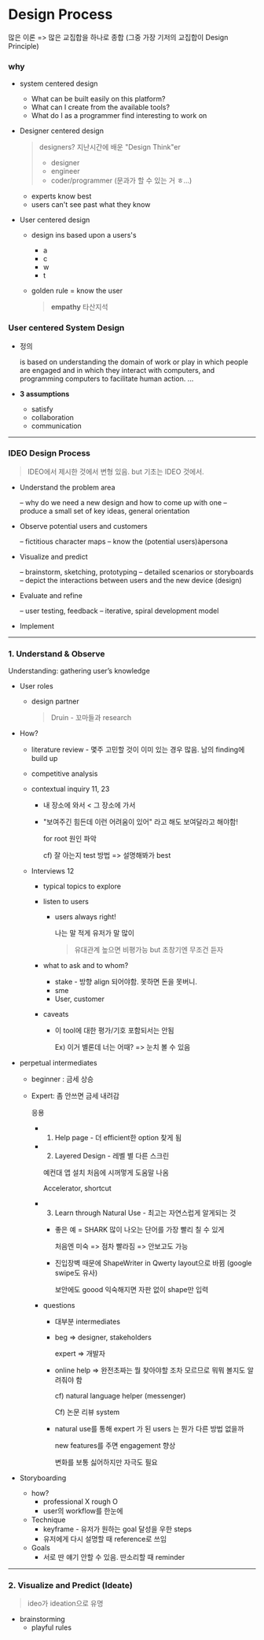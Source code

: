# Design Process

많은 이론 => 많은 교집합을 하나로 종합 (그중 가장 기저의 교집합이 Design Principle)

### why

- system centered design

  - What can be built easily on this platform? 
  - What can I create from the available tools? 
  - What do I as a programmer find interesting to work on

- Designer centered design

  > designers? 지난시간에 배운 "Design Think"er
  >
  > - designer
  > - engineer
  > - coder/programmer (문과가 할 수 있는 거 ㅎ...)

  - experts know best
  - users can't see past what they know

- User centered design

  - design ins based upon a users's

    - a
    - c
    - w
    - t

  - golden rule = know the user

    > **empathy** 타산지석



### User centered System Design

- 정의

  is based on understanding the domain of work or play in which people are engaged and in which they interact with computers, and programming computers to facilitate human action. ...

- **3 assumptions**

  - satisfy
  - collaboration
  - communication



---

### IDEO Design Process

> IDEO에서 제시한 것에서 변형 있음. but 기초는 IDEO 것에서.

- Understand the problem area 

  – why do we need a new design and how to come up with one – produce a small set of key ideas, general orientation 

- Observe potential users and customers 

  – fictitious character maps – know the (potential users)àpersona 

- Visualize and predict 

  – brainstorm, sketching, prototyping – detailed scenarios or storyboards – depict the interactions between users and the new device (design) 

- Evaluate and refine 

  – user testing, feedback – iterative, spiral development model 

- Implement

---



### 1. Understand & Observe

Understanding: gathering user’s knowledge

- User roles

  - design partner

    > Druin - 꼬마들과 research

- How?

  - literature review - 몇주 고민할 것이 이미 있는 경우 많음. 남의 finding에 build up

  - competitive analysis

  - contextual inquiry 11, 23

    - 내 장소에 와서 < 그 장소에 가서

    - "보여주긴 힘든데 이런 어려움이 있어" 라고 해도 보여달라고 해야함!

      for root 원인 파악

      cf) 잘 아는지 test 방법 => 설명해봐가 best

  - Interviews 12

    - typical topics to explore

    - listen to users

      - users always right!

        나는 말 적게 유저가 말 많이

        > 유대관계 높으면 비평가능 but 초창기엔 무조건 듣자

    - what to ask and to whom?

      - stake - 방향 align 되어야함. 못하면 돈을 못버니.
      - sme
      - User, customer

    - caveats

      - 이 tool에 대한 평가/기호 포함되서는 안됨

        Ex) 이거 별론데 너는 어때? => 눈치 볼 수 있음

- perpetual intermediates

  - beginner : 금세 상승

  - Expert: 좀 안쓰면 금세 내려감

    응용

    - 1) Help page - 더 efficient한 option 찾게 됨

    - 2) Layered Design - 레벨 별 다른 스크린

      예컨대 앱 설치 처음에 시꺼멓게 도움말 나옴

      Accelerator, shortcut

    - 3) Learn through Natural Use - 최고는 자연스럽게 알게되는 것

      - 좋은 예 = SHARK 많이 나오는 단어를 가장 빨리 칠 수 있게

        처음엔 미숙 => 점차 빨라짐 => 안보고도 가능

      - 진입장벽 때문에 ShapeWriter in Qwerty layout으로 바뀜 (google swipe도 유사)

        보안에도 goood 익숙해지면 자판 없이 shape만 입력

    - questions

      - 대부분 intermediates

      - beg => designer, stakeholders

        expert => 개발자

      - online help => 완전초짜는 뭘 찾아야할 조차 모르므로 뭐뭐 볼지도 알려줘야 함 

        cf) natural language helper (messenger)

        Cf) 논문 리뷰 system

      - natural use를 통해 expert 가 된 users 는 뭔가 다른 방법 없을까

        new features를 주면 engagement 향상

        변화를 보통 싫어하지만 자극도 필요

- Storyboarding

  - how?
    - professional X rough O
    - user의 workflow를 한눈에
  - Technique
    - keyframe - 유저가 원하는 goal 달성을 우한 steps
    - 유저에게 다시 설명할 때 reference로 쓰임
  - Goals
    - 서로 딴 얘기 안할 수 있음. 딴소리할 때 reminder



---



### 2. Visualize and Predict (Ideate)

> ideo가 ideation으로 유명

- brainstorming
  - playful rules

